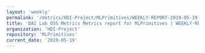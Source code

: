 ```yaml
---
layout: 'weekly'
permalink: '/metrics/HDI-Project/MLPrimitives/WEEKLY-REPORT-2019-05-19'
title: 'DAI Lab OSS Metrics Metrics report for MLPrimitives | WEEKLY-REPORT-2019-05-19'
organization: 'HDI-Project'
repository: 'MLPrimitives'
current_date: '2019-05-19'
---
```

